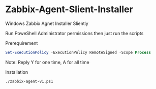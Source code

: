 # Zabbix-Agent-Slient-Installer
Windows Zabbix Agnet Installer Sliently

Run PoweShell Administrator permissions then just run the scripts

Prerequirement
```powershell
Set-ExecutionPolicy -ExecutionPolicy RemoteSigned -Scope Process
```
Note: Reply Y for one time, A for all time

Installation
```powershel
./zabbix-agent-v1.ps1
```
